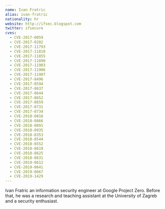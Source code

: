 ```yaml
---
name: Ivan Fratric
alias: ivan-fratric
nationality: hr
website: http://ifsec.blogspot.com
twitter: ifsecure
cves:
  - CVE-2017-0059
  - CVE-2017-0202
  - CVE-2017-11793
  - CVE-2017-11810
  - CVE-2017-11855
  - CVE-2017-11890
  - CVE-2017-11903
  - CVE-2017-11906
  - CVE-2017-11907
  - CVE-2017-8496
  - CVE-2017-8594
  - CVE-2017-8637
  - CVE-2017-8644
  - CVE-2017-8652
  - CVE-2017-8659
  - CVE-2017-8731
  - CVE-2017-8734
  - CVE-2018-0818
  - CVE-2018-0866
  - CVE-2018-0891
  - CVE-2018-0935
  - CVE-2018-8353
  - CVE-2018-8544
  - CVE-2018-8552
  - CVE-2018-8619
  - CVE-2018-8625
  - CVE-2018-8631
  - CVE-2019-0612
  - CVE-2019-0641
  - CVE-2019-0667
  - CVE-2019-1429
---
```

Ivan Fratric an information security engineer at Google Project Zero. Before that, he was a research and teaching assistant at the University of Zagreb and a security enthusiast.
